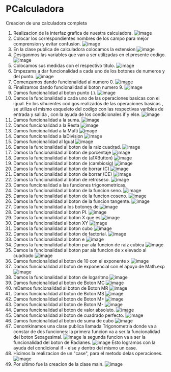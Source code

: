 # PCalculadora
 Creacion de una calculadora completa
1. Realizacion de la interfaz grafica de nuestra calculadora.
![image](https://user-images.githubusercontent.com/85316345/183799012-7c4c032a-94ef-49d8-81c8-e2d3b9d878aa.png)
2. Colocar los correspondientes nombres de los campo para mejor comprension y evitar confusion.
![image](https://user-images.githubusercontent.com/85316345/183799125-ee56c83c-1838-4c4e-aacb-02ceda86d454.png)
3. En la clase publica de calculadora colocamos la extension
![image](https://user-images.githubusercontent.com/85316345/183799547-6ddce10e-cd70-4c7b-9571-1bd5de9edd75.png)
4. Desiganmos las variables que van a ser utilizadas en el presente codigo.
![image](https://user-images.githubusercontent.com/85316345/183799912-6571fcc0-ca54-4131-b7cd-51428fee45ab.png)
5. Colocamos sus medidas con el respectivo titulo.
![image](https://user-images.githubusercontent.com/85316345/183800000-d2c9f812-03f0-4f74-b3f7-ed6be2e40295.png)
6. Empezams a dar funcionalidad a cada uno de los botones de numeros y del punto.
![image](https://user-images.githubusercontent.com/85316345/183800426-a99ee24d-e372-420a-a03a-ea1fff09455a.png)
7. Comenzamos dando funcionalidad al numero 0.
![image](https://user-images.githubusercontent.com/85316345/183800233-5586c8f0-1af6-40f7-b8ad-a03ed7209105.png)
8. Finalizamos dando funcionalidad al boton numero 9.
![image](https://user-images.githubusercontent.com/85316345/183800331-e9bb09e8-bec2-4719-b044-c33f2501eb81.png)
9. Damos funcionalidad al boton punto (.).
![image](https://user-images.githubusercontent.com/85316345/183800526-7b6ccf5c-0ce1-4ddf-911d-1899660f36d5.png)
10. Damos la funcionalidad a cada uno de las operaciones basicas con el igual.
En los sihuientes codigos realizados de las operaciones basicas , se utiliza el mismo esqueleto del codigo  con las respectivas varibles de entrada y salida , con la ayuda de los condicionales if y else.
![image](https://user-images.githubusercontent.com/85316345/183801097-5100ef12-b9b9-4941-a170-c38c9e83a2b9.png)
11. Damos funcionalidad a la suma.
![image](https://user-images.githubusercontent.com/85316345/183800759-3b18632f-e66f-4e04-8dae-55f0a95ef4eb.png)
12. Damos funcionalidad a la Resta
![image](https://user-images.githubusercontent.com/85316345/183800834-8c2a5e20-2997-46b8-b5ba-333298f37e99.png)
13. Damos funcionalidad a la Multi
![image](https://user-images.githubusercontent.com/85316345/183800866-e688c813-b6a3-496c-b00f-a8f4f2f872db.png)
14. Damos funcionalidad a laDivision
![image](https://user-images.githubusercontent.com/85316345/183800997-3f165f71-70b8-4da5-922b-a79220b7de73.png)
15. Damos funcionalidad al Igual
![image](https://user-images.githubusercontent.com/85316345/183801035-b606e186-ebba-4fa0-9ae4-156e330efeb2.png)
16. Damos la funcionalidad al boton de la raiz cuadrad.
![image](https://user-images.githubusercontent.com/85316345/183802250-71f9eea5-aa0e-49d0-9d10-67b3cc0f86db.png)
17. Damos la funcionalidad al boton de porcentaje
![image](https://user-images.githubusercontent.com/85316345/183802274-d417a5bd-9da6-48e7-b3b5-70f9df62a2ea.png)
18. Damos la funcionalidad al boton de  (a1XButton)
![image](https://user-images.githubusercontent.com/85316345/183802353-09399f1b-981f-44d1-8b67-f0d54b26c289.png)
19. Damos la funcionalidad al boton de  (cambiosig)
![image](https://user-images.githubusercontent.com/85316345/183802417-dee8af35-5413-470b-808c-2fbf84374e6f.png)
20. Damos la funcionalidad al boton de borrar (C)
![image](https://user-images.githubusercontent.com/85316345/183802535-3aede767-30c7-4ebe-bfff-8ed489c457b2.png)
21. Damos la funcionalidad al boton de borrar (CE)
![image](https://user-images.githubusercontent.com/85316345/183804014-5ce8f5d6-71ad-4214-b380-28adc96b4ca1.png)
22. Damos la funcionalidad al boton de retroseso.
![image](https://user-images.githubusercontent.com/85316345/183804357-58472076-681c-44a0-8d12-229457897ff4.png)
23. Damos funcionalidad a las funciones trigonometricas.
24. Damos la funcionalidad al boton de la funcion seno.
![image](https://user-images.githubusercontent.com/85316345/183804681-40899f45-e49b-4906-879a-30387eaf127f.png)
25. Damos la funcionalidad al boton de la funcion coseno.
![image](https://user-images.githubusercontent.com/85316345/183804939-8c53e487-a41e-4a65-a7cc-6fbc404f4a7d.png)
26. Damos la funcionalidad al boton de la funcion tangente.
![image](https://user-images.githubusercontent.com/85316345/183805041-9b1785d9-7fa8-4590-b7ce-9327659d1829.png)
27. Damos la funcionalidad a los botones de
![image](https://user-images.githubusercontent.com/85316345/183805729-fab1791f-1444-4c8a-b883-49fbbf495dc4.png)
28. Damos la funcionalidad al boton PI.
![image](https://user-images.githubusercontent.com/85316345/183806923-2c572c93-1971-4b4e-890e-dc164ef97aa4.png)
29. Damos la funcionalidad al boton X que es 
![image](https://user-images.githubusercontent.com/85316345/183807000-1182dc4d-9cd7-4ef5-879e-2062c15651e2.png)
30. Damos la funcionalidad al boton XY
![image](https://user-images.githubusercontent.com/85316345/183807076-70133975-5b69-4b4f-b098-4bb8e3fa138f.png)
31. Damos la funcionalidad al boton cubo
![image](https://user-images.githubusercontent.com/85316345/183807118-0a3c14c9-7972-4264-8be6-4fafcdc3eac3.png)
32. Damos la funcionalidad al boton de factorial.
![image](https://user-images.githubusercontent.com/85316345/183807234-62416bce-81d0-40e5-97d4-889095829b96.png)
33. Damos la funcionalidad al boton e
![image](https://user-images.githubusercontent.com/85316345/183807377-c04c5c99-5dbf-439a-9910-53e6f627067e.png)
34. Damos la funcionalidad al boton par ala funcion de raiz cubica
![image](https://user-images.githubusercontent.com/85316345/183807418-ef779841-4dc3-45c2-b84c-fa22eff27a4c.png)
35. Damos la funcionalidad al boton par ala funcion de x elevado al cuadrado
![image](https://user-images.githubusercontent.com/85316345/183807704-6928aee9-8379-45b6-bf9e-c92fbaead0cb.png)
36. Damos funcionalidad al boton de 10 con el exponente x
![image](https://user-images.githubusercontent.com/85316345/183807765-cd5f4932-e8f4-44d6-884f-7b47e7be9395.png)
37. Damos funcionalidad al boton de exponencial con el apoyo de Math.exp
![image](https://user-images.githubusercontent.com/85316345/183807794-16ac8d22-1e0c-4771-b488-cd02abbdc7a3.png)
38. Damos la funcionalidad al boton de logaritmo
![image](https://user-images.githubusercontent.com/85316345/183807826-4dd53e99-b9c3-4992-aa9c-2ef462053a4a.png)
39. Damos funcionalidad al boton de Boton MC
![image](https://user-images.githubusercontent.com/85316345/183807876-60b9b354-9334-4ab0-bbec-9e994ac1a6be.png)
40. mDamos funcionalidad al boton de Boton MR
![image](https://user-images.githubusercontent.com/85316345/183807906-b29b7883-a085-4af4-b03a-01755d5800c1.png)
41. Damos funcionalidad al boton de Boton MS
![image](https://user-images.githubusercontent.com/85316345/183807928-96b329bc-5a59-4914-b33e-3d076c09720d.png)
42. Damos funcionalidad al boton de Boton M+
![image](https://user-images.githubusercontent.com/85316345/183807975-0c9feb22-be3f-472b-a83f-42593139f5b7.png)
43. Damos funcionalidad al boton de Boton M-
![image](https://user-images.githubusercontent.com/85316345/183808017-d2faa869-b3e8-49ae-b715-38df8f7bef21.png)
44. Damos funcionalidad al boton de valor absoluto.
![image](https://user-images.githubusercontent.com/85316345/183808076-aa57134a-3c83-43ab-95f0-47536575021b.png)
45. Damos funcionalidad al boton de cuadrado perfecto.
![image](https://user-images.githubusercontent.com/85316345/183808391-a462c543-179a-4246-8f0b-5a6518e605a7.png)
46. Damos funcionalidad al boton de suma de cubo
![image](https://user-images.githubusercontent.com/85316345/183808421-c9443985-8d2c-4c45-a9d7-6205e02ade78.png)
47. Denomkinamos una clase publica llamada Trigonometria donde va a constar de dos funciones:
    la primera funcion va a ser la funcionalidad del boton Sexagesimal.
![image](https://user-images.githubusercontent.com/85316345/183808459-247b0932-3428-45c1-8dcd-c8291f222dd8.png)
    la segunda funcion va a ser la funcionalidad del boton de Radianes.
![image](https://user-images.githubusercontent.com/85316345/183808476-e5273f2b-e60c-426f-b478-bd2bba33e916.png)
Esto logramos con la ayuda del condicional if - else y dentro del mismo un case.
48. Hicimos la realizacion de un "case", para el metodo delas operaciones.
![image](https://user-images.githubusercontent.com/85316345/183808510-948c5a79-6946-4199-b53b-30a0c6f2c2f3.png)
49. Por ultimo fue la creacion de la clase main.
![image](https://user-images.githubusercontent.com/85316345/183801505-cfc47538-5a81-4091-9e62-82d1ab1aa7c3.png)




